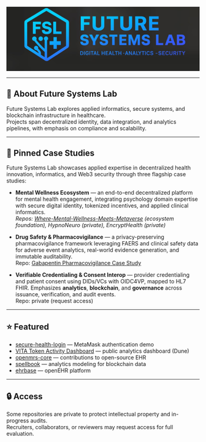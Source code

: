 <!-- Rights Reserved, Unlicensed -->

<p align="center">
  <img src="./assets/future-systems-lab-banner.jpg" alt="Future Systems Lab" width="1000">
</p>

---

## 🥼 About Future Systems Lab  

Future Systems Lab explores applied informatics, secure systems, and blockchain infrastructure in healthcare.  
Projects span decentralized identity, data integration, and analytics pipelines, with emphasis on compliance and scalability.  
 

---

## 📌 Pinned Case Studies  

Future Systems Lab showcases applied expertise in decentralized health innovation, informatics, and Web3 security through three flagship case studies:  

- **Mental Wellness Ecosystem** — an end-to-end decentralized platform for mental health engagement, integrating psychology domain expertise with secure digital identity, tokenized incentives, and applied clinical informatics.  
  *Repos: [Where-Mental-Wellness-Meets-Metaverse](https://github.com/Future-Systems-Lab/Where-Mental-Wellness-Meets-Metaverse) (ecosystem foundation), HypnoNeuro (private), EncryptHealth (private)*  

- **Drug Safety & Pharmacovigilance** — a privacy-preserving pharmacovigilance framework leveraging FAERS and clinical safety data for adverse event analytics, real-world evidence generation, and immutable auditability.  
Repo: [Gabapentin Pharmacovigilance Case Study](https://github.com/Future-Systems-Lab/gabapentin-pharmacovigilance/blob/main/README.md)  

- **Verifiable Credentialing & Consent Interop** — provider credentialing and patient consent using DIDs/VCs with OIDC4VP, mapped to HL7 FHIR. Emphasizes **analytics**, **blockchain**, and **governance** across issuance, verification, and audit events.  
Repo: private (request access)

---

## ⭐ Featured  

- [secure-health-login](https://github.com/Future-Systems-Lab/secure-health-login) — MetaMask authentication demo  
- [VITA Token Activity Dashboard](https://dune.com/dr_meg/vita-dashboard) — public analytics dashboard (Dune)  
- [openmrs-core](https://github.com/openmrs/openmrs-core) — contributions to open-source EHR  
- [spellbook](https://github.com/duneanalytics/spellbook) — analytics modeling for blockchain data  
- [ehrbase](https://github.com/ehrbase/ehrbase) — openEHR platform  

---

## 🔒 Access  

Some repositories are private to protect intellectual property and in-progress audits.  
Recruiters, collaborators, or reviewers may request access for full evaluation.  
